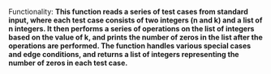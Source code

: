 Functionality: **This function reads a series of test cases from standard input, where each test case consists of two integers (n and k) and a list of n integers. It then performs a series of operations on the list of integers based on the value of k, and prints the number of zeros in the list after the operations are performed. The function handles various special cases and edge conditions, and returns a list of integers representing the number of zeros in each test case.**